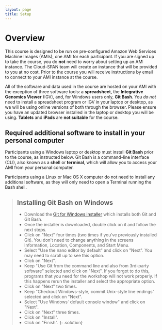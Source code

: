 ```yaml
---
layout: page
title: Setup
---
```


# Overview

This course is designed to be run on pre-configured Amazon Web Services Machine Images (AMIs), one AMI for each participant. If you are signed up to take the course, you do **not** need to worry about setting up an AMI instance. The Cloud-SPAN team will create an instance that will be provided to you at no cost. Prior to the course you will receive instructions by email to connect to your AMI instance at the course.

All of the software and data used in the course are hosted on your AMI with the exception of three software tools: a **spreadsheet**, the **Integrative Genomics Viewer** (IGV), and, for Windows users only, **Git Bash**. You *do not* need to install a spreadsheet program or IGV in your laptop or desktop, as we will be using online versions of both through the browser. Please ensure you have an updated browser installed in the laptop or desktop you will be using. **Tablets** and **iPads** are **not suitable** for the course.  

## Required additional software to install in your personal computer

Participants using a Windows laptop or desktop must install **Git Bash** prior to the course, as instructed below. Git Bash is a command-line interface (CLI), also known as a **shell** or **terminal**, which will allow you to access your AMI from your personal computer.

Participants using a Linux or Mac OS X computer do not need to install any additional software, as they will only need to open a Terminal running the Bash shell. 

> ## Installing Git Bash on Windows
> - Download the [Git for Windows installer](https://git-for-windows.github.io/) which installs both Git and Git Bash. 
> - Once the installer is downloaded, double click on it and follow the next steps.
> - Click on "Next" four times (two times if you've previously installed Git). You don't need to change anything in the screens Information, Location, Components, and Start Menu.
> - Select "Use the nano editor by default" and click on "Next". You may need to scroll up to see this option.
> - Click on "Next".
> - Keep "Use Git from the command line and also from 3rd-party software" selected and click on "Next". If you forgot to do this, programs that you need for the workshop will not work properly. If this happens rerun the installer and select the appropriate option.
> - Click on "Next" two times.
> - Keep "Checkout Windows-style, commit Unix-style line endings" selected and click on "Next".
> - Select "Use Windows' default console window" and click on "Next".
> - Click on "Next" three times.
> - Click on "Install".
> - Click on "Finish".
{: .solution}



